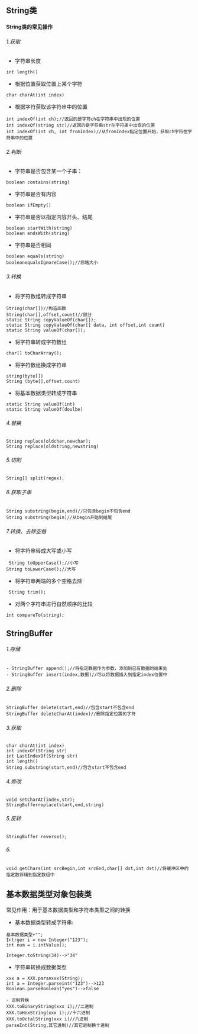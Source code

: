 ## String类
#### String类的常见操作
###### 1.获取
- 字符串长度
```
int length()
```
- 根据位置获取位置上某个字符
```
char charAt(int index)
```
- 根据字符获取该字符串中的位置
```
int indexOf(int ch);//返回的是字符ch在字符串中出现的位置
int indexOf(string str)//返回的是字符串str在字符串中出现的位置
int indexOf(int ch, int fromIndex)//从fromIndex指定位置开始，获取ch字符在字符串中的位置
```
###### 2.判断   
- 字符串是否包含某一个子串：
```
boolean contains(string)
```
- 字符串是否有内容
```
boolean ifEmpty()
```
- 字符串是否以指定内容开头、结尾
```
boolean startWith(string)
boolean endsWith(string)
```
- 字符串是否相同
```
boolean equals(string)
booleanequalsIgnoreCase();//忽略大小
```
###### 3.转换
- 将字符数组转成字符串
```
String(char[])//构造函数
String(char[],offset,count)//部分
static String copyValueOf(char[]);
static String copyValueOf(char[] data, int offset,int count)
static String valueOf(char[]);
```
- 将字符串转成字符数组
```
char[] toCharArray();
```
- 将字符数组换成字符串
```
string(byte[])
String (byte[],offset,count)
```
- 将基本数据类型转成字符串
```
static String valueOf(int)
static String valueOf(doulbe)
```
###### 4.替换
```
String replace(oldchar,newchar);
String replace(oldstring,newstring)
```
###### 5.切割
```
String[] split(regex);
```
###### 6.获取子串
```
String substring(begin,end)//只包含begin不包含end
String substring(begin)//从begin开始到结尾
```
###### 7.转换、去除空格
- 将字符串转成大写或小写
```
 String toUpperCase();//小写
String toLowerCase();//大写
```
- 将字符串两端的多个空格去除
```
 String trim();
```
- 对两个字符串进行自然顺序的比较
```
int compareTo(string);
```
## StringBuffer
###### 1.存储
```
- StringBuffer append();//将指定数据作为参数，添加到已有数据的结束处
- StringBuffer insert(index,数据)//可以将数据插入到指定index位置中
```
###### 2.删除
```
StringBuffer delete(start,end)//包含start不包含end
StringBuffer deleteCharAt(index)//删除指定位置的字符
```
###### 3.获取
```
char charAt(int index)
int indexOf(String str)
int LastIndexOf(String str)
int length()
String substring(start,end)//包含start不包含end
```
###### 4.修改
```
void setCharAt(index,str);
StringBufferreplace(start,end,string)
```
###### 5.反转
```
StringBuffer reverse();
```
###### 6.
```
void getChars(int srcBegin,int srcEnd,char[] dst,int dst)//将缓冲区中的指定数存储到指定数组中
```
## 基本数据类型对象包装类
常见作用：用于基本数据类型和字符串类型之间的转换
- 基本数据类型转成字符串:
```
基本数据类型+"";
Intrger i = new Integer("123");
int num = i.intValue();

Integer.toString(34)-->"34"
```
- 字符串转换成数据类型
```
xxx a = XXX.parsexxx(String);
int a = Integer.parseint("123")-->123
Boolean.parseBoolean("yes")-->false
```
```
- 进制转换
XXX.toBinaryString(xxx i);//二进制
XXX.toHexString(xxx i);//十六进制
XXX.toOctalString(xxx i)//八进制
parseInt(String,其它进制)//其它进制换十进制
```







